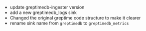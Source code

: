 * update greptimedb-ingester version
* add a new greptimedb_logs sink
* Changed the original greptime code structure to make it clearer
* rename sink name from `greptimedb` to `greptimedb_metrics`
